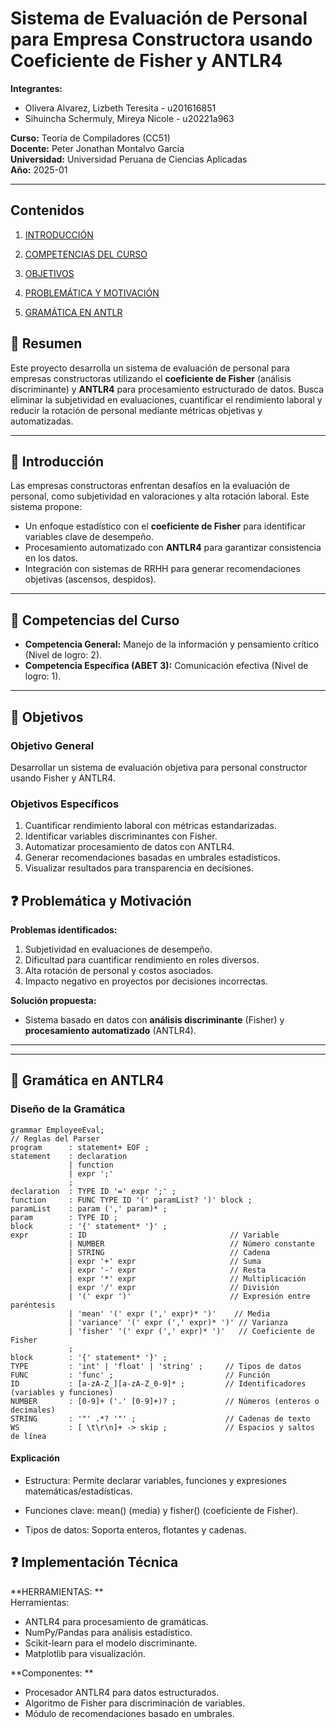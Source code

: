 # Sistema de Evaluación de Personal para Empresa Constructora usando Coeficiente de Fisher y ANTLR4  

**Integrantes:**  
- Olivera Alvarez, Lizbeth Teresita - u201616851  
- Sihuincha Schermuly, Mireya Nicole - u20221a963  

**Curso:** Teoría de Compiladores (CC51)  
**Docente:** Peter Jonathan Montalvo Garcia  
**Universidad:** Universidad Peruana de Ciencias Aplicadas  
**Año:** 2025-01  

---

## Contenidos

1. [INTRODUCCIÓN](#data1)

2. [COMPETENCIAS DEL CURSO](#data2)

3. [OBJETIVOS](#data3)
        
4. [PROBLEMÁTICA Y MOTIVACIÓN](#data4)
    
5. [GRAMÁTICA EN ANTLR](#data5)
    
## 📌 Resumen   
Este proyecto desarrolla un sistema de evaluación de personal para empresas constructoras utilizando el **coeficiente de Fisher** (análisis discriminante) y **ANTLR4** para procesamiento estructurado de datos. Busca eliminar la subjetividad en evaluaciones, cuantificar el rendimiento laboral y reducir la rotación de personal mediante métricas objetivas y automatizadas.  

---

## 📖 Introducción <a name="data1"></a>
Las empresas constructoras enfrentan desafíos en la evaluación de personal, como subjetividad en valoraciones y alta rotación laboral. Este sistema propone:  
- Un enfoque estadístico con el **coeficiente de Fisher** para identificar variables clave de desempeño.  
- Procesamiento automatizado con **ANTLR4** para garantizar consistencia en los datos.  
- Integración con sistemas de RRHH para generar recomendaciones objetivas (ascensos, despidos).  

---

## 🎯 Competencias del Curso  <a name="data2"></a>
- **Competencia General:** Manejo de la información y pensamiento crítico (Nivel de logro: 2).  
- **Competencia Específica (ABET 3):** Comunicación efectiva (Nivel de logro: 1).  

---
## 🎯 Objetivos  <a name="data3"></a>
### Objetivo General  
Desarrollar un sistema de evaluación objetiva para personal constructor usando Fisher y ANTLR4.  

### Objetivos Específicos  
1. Cuantificar rendimiento laboral con métricas estandarizadas.  
2. Identificar variables discriminantes con Fisher.  
3. Automatizar procesamiento de datos con ANTLR4.  
4. Generar recomendaciones basadas en umbrales estadísticos.  
5. Visualizar resultados para transparencia en decisiones.
   
## ❓ Problemática y Motivación  <a name="data4"></a>
**Problemas identificados:**  
1. Subjetividad en evaluaciones de desempeño.  
2. Dificultad para cuantificar rendimiento en roles diversos.  
3. Alta rotación de personal y costos asociados.  
4. Impacto negativo en proyectos por decisiones incorrectas.  

**Solución propuesta:**  
- Sistema basado en datos con **análisis discriminante** (Fisher) y **procesamiento automatizado** (ANTLR4).  

---



---

## 📜 Gramática en ANTLR4  <a name="data5"></a>
### Diseño de la Gramática  
```antlr
grammar EmployeeEval;
// Reglas del Parser
program      : statement+ EOF ;
statement    : declaration
             | function
             | expr ';'
             ;
declaration  : TYPE ID '=' expr ';' ;
function     : FUNC TYPE ID '(' paramList? ')' block ;
paramList    : param (',' param)* ;
param        : TYPE ID ;
block        : '{' statement* '}' ;
expr         : ID                                // Variable
             | NUMBER                            // Número constante
             | STRING                            // Cadena
             | expr '+' expr                     // Suma
             | expr '-' expr                     // Resta
             | expr '*' expr                     // Multiplicación
             | expr '/' expr                     // División
             | '(' expr ')'                      // Expresión entre paréntesis
             | 'mean' '(' expr (',' expr)* ')'    // Media
             | 'variance' '(' expr (',' expr)* ')' // Varianza
             | 'fisher' '(' expr (',' expr)* ')'   // Coeficiente de Fisher
             ;
block        : '{' statement* '}' ;
TYPE         : 'int' | 'float' | 'string' ;     // Tipos de datos
FUNC         : 'func' ;                         // Función
ID           : [a-zA-Z_][a-zA-Z_0-9]* ;         // Identificadores (variables y funciones)
NUMBER       : [0-9]+ ('.' [0-9]+)? ;           // Números (enteros o decimales)
STRING       : '"' .*? '"' ;                    // Cadenas de texto
WS           : [ \t\r\n]+ -> skip ;             // Espacios y saltos de línea

```
#### Explicación
* Estructura: Permite declarar variables, funciones y expresiones matemáticas/estadísticas.

* Funciones clave: mean() (media) y fisher() (coeficiente de Fisher).

* Tipos de datos: Soporta enteros, flotantes y cadenas.

## ❓ Implementación Técnica  <a name="data5"></a>
**HERRAMIENTAS: **  
Herramientas:
* ANTLR4 para procesamiento de gramáticas.
* NumPy/Pandas para análisis estadístico.
* Scikit-learn para el modelo discriminante.
* Matplotlib para visualización.

**Componentes: **

* Procesador ANTLR4 para datos estructurados.
* Algoritmo de Fisher para discriminación de variables.
* Módulo de recomendaciones basado en umbrales.
